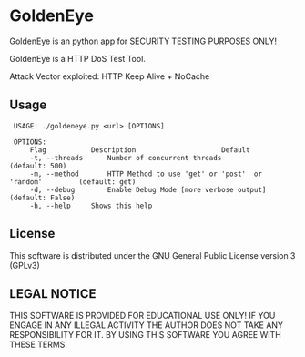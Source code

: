 GoldenEye 
================

GoldenEye is an python app for SECURITY TESTING PURPOSES ONLY!

GoldenEye is a HTTP DoS Test Tool. 

Attack Vector exploited: HTTP Keep Alive + NoCache

Usage
-----------------------------------------------------------------------------------------------------------
     USAGE: ./goldeneye.py <url> [OPTIONS]
    
     OPTIONS:
         Flag           Description                     Default
         -t, --threads      Number of concurrent threads                (default: 500)
         -m, --method       HTTP Method to use 'get' or 'post'  or 'random'         (default: get)
         -d, --debug        Enable Debug Mode [more verbose output]         (default: False)
         -h, --help     Shows this help


License
-----------------------------------------
This software is distributed under the GNU General Public License version 3 (GPLv3)

LEGAL NOTICE
-----------------------------------------
THIS SOFTWARE IS PROVIDED FOR EDUCATIONAL USE ONLY! IF YOU ENGAGE IN ANY ILLEGAL ACTIVITY THE AUTHOR DOES NOT TAKE ANY RESPONSIBILITY FOR IT. BY USING THIS SOFTWARE YOU AGREE WITH THESE TERMS.
